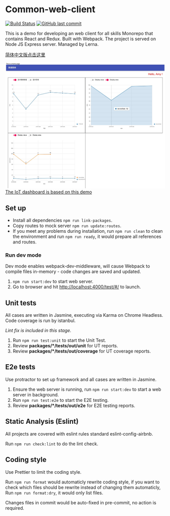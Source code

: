 # Common-web-client

[![Build Status](https://travis-ci.com/Noro07/common-web-client.svg?branch=master)](https://travis-ci.com/Noro07/common-web-client) [![GitHub last commit](https://img.shields.io/github/last-commit/Noro07/common-web-client)](https://github.com/Noro07/common-web-client/pulls)

This is a demo for developing an web client for all skills
Monorepo that contains React and Redux. Built with Webpack. The project is served on Node JS Express server. Managed by Lerna.

[简体中文版点击这里](./README_CN.md)

![image](documents/image/iot-web-client-screenshot.jpg)
[The IoT dashboard is based on this demo](https://gitlab.com/NoroLinxy/iot-web-client)

## Set up

- Install all dependencies `npm run link-packages`.
- Copy routes to mock server `npm run update:routes`.
- If you meet any problems during installation, run `npm run clean` to clean the environment and run `npm run ready`, it would prepare all references and routes.

### Run dev mode

Dev mode enables webpack-dev-middleware, will cause Webpack to compile files in-memory - code changes are saved and updated.

1. `npm run start:dev` to start web server.
2. Go to browser and hit <http://localhost:4000/test/#/> to launch.

## Unit tests

All cases are written in Jasmine, executing via Karma on Chrome Headless. Code coverage is run by istanbul.

_Lint fix is included in this stage._

1. Run `npm run test:unit` to start the Unit Test.
2. Review **packages/\*/tests/out/unit** for UT reports.
3. Review **packages/\*/tests/out/coverage** for UT coverage reports.

## E2e tests

Use protractor to set up framework and all cases are written in Jasmine.

1. Ensure the web server is running, run `npm run start:dev` to start a web server in background.
2. Run `npm run test:e2e` to start the E2E testing.
3. Review **packages/\*/tests/out/e2e** for E2E testing reports.

## Static Analysis (Eslint)

All projects are covered with eslint rules standard eslint-config-airbnb.

Run `npm run check:lint` to do the lint check.

## Coding style

Use Prettier to limit the coding style.

Run `npm run format` would automaticly rewrite coding style, if you want to check which files should be rewrite instead of changing them automaticly, Run `npm run format:dry`, it would only list files.

Changes files in commit would be auto-fixed in pre-commit, no action is required.
